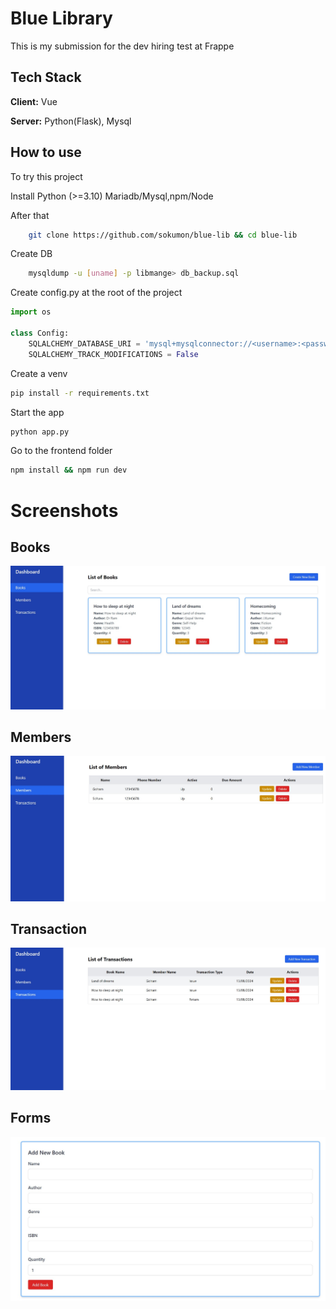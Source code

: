 
# Blue Library

This is my submission for the dev hiring test at Frappe






## Tech Stack

**Client:** Vue

**Server:** Python(Flask), Mysql




## How to use

To try this project 

Install Python (>=3.10) Mariadb/Mysql,npm/Node 

After that
```bash
    git clone https://github.com/sokumon/blue-lib && cd blue-lib
```
Create DB
```bash
    mysqldump -u [uname] -p libmange> db_backup.sql
```
Create config.py at the root of the project
```python 
import os

class Config:
    SQLALCHEMY_DATABASE_URI = 'mysql+mysqlconnector://<username>:<password>@localhost/libmanage'
    SQLALCHEMY_TRACK_MODIFICATIONS = False
```

Create a venv
```bash
pip install -r requirements.txt
```
Start the app
```bash
python app.py
```

Go to the frontend folder
```bash
npm install && npm run dev
```

# Screenshots

## Books
![Books](assets/books.jpg)

## Members
![members](assets/members.jpg)

## Transaction
![Transaction](assets/Transactions.jpg)

## Forms
![Forms](assets/forms.jpg)